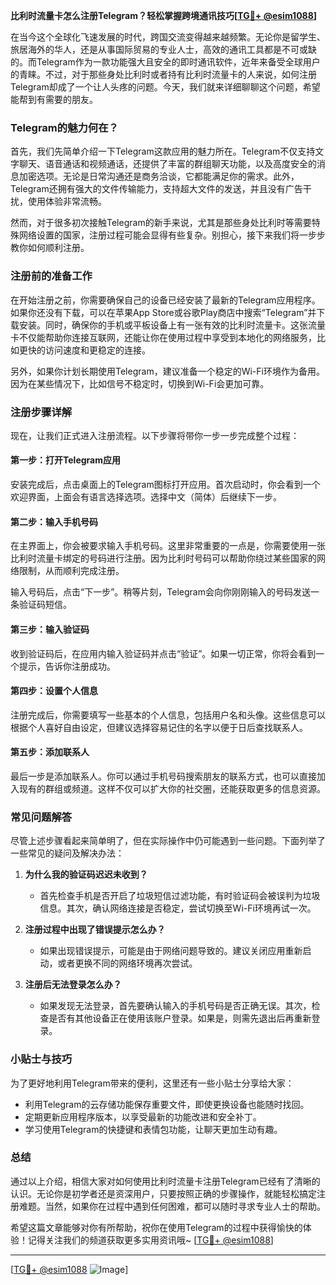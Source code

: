 **比利时流量卡怎么注册Telegram？轻松掌握跨境通讯技巧[[TG💪+ @esim1088](https://t.me/s/esim1088)]**

在当今这个全球化飞速发展的时代，跨国交流变得越来越频繁。无论你是留学生、旅居海外的华人，还是从事国际贸易的专业人士，高效的通讯工具都是不可或缺的。而Telegram作为一款功能强大且安全的即时通讯软件，近年来备受全球用户的青睐。不过，对于那些身处比利时或者持有比利时流量卡的人来说，如何注册Telegram却成了一个让人头疼的问题。今天，我们就来详细聊聊这个问题，希望能帮到有需要的朋友。

### Telegram的魅力何在？

首先，我们先简单介绍一下Telegram这款应用的魅力所在。Telegram不仅支持文字聊天、语音通话和视频通话，还提供了丰富的群组聊天功能，以及高度安全的消息加密选项。无论是日常沟通还是商务洽谈，它都能满足你的需求。此外，Telegram还拥有强大的文件传输能力，支持超大文件的发送，并且没有广告干扰，使用体验非常流畅。

然而，对于很多初次接触Telegram的新手来说，尤其是那些身处比利时等需要特殊网络设置的国家，注册过程可能会显得有些复杂。别担心，接下来我们将一步步教你如何顺利注册。

### 注册前的准备工作

在开始注册之前，你需要确保自己的设备已经安装了最新的Telegram应用程序。如果你还没有下载，可以在苹果App Store或谷歌Play商店中搜索“Telegram”并下载安装。同时，确保你的手机或平板设备上有一张有效的比利时流量卡。这张流量卡不仅能帮助你连接互联网，还能让你在使用过程中享受到本地化的网络服务，比如更快的访问速度和更稳定的连接。

另外，如果你计划长期使用Telegram，建议准备一个稳定的Wi-Fi环境作为备用。因为在某些情况下，比如信号不稳定时，切换到Wi-Fi会更加可靠。

### 注册步骤详解

现在，让我们正式进入注册流程。以下步骤将带你一步一步完成整个过程：

#### 第一步：打开Telegram应用
安装完成后，点击桌面上的Telegram图标打开应用。首次启动时，你会看到一个欢迎界面，上面会有语言选择选项。选择中文（简体）后继续下一步。

#### 第二步：输入手机号码
在主界面上，你会被要求输入手机号码。这里非常重要的一点是，你需要使用一张比利时流量卡绑定的号码进行注册。因为比利时号码可以帮助你绕过某些国家的网络限制，从而顺利完成注册。

输入号码后，点击“下一步”。稍等片刻，Telegram会向你刚刚输入的号码发送一条验证码短信。

#### 第三步：输入验证码
收到验证码后，在应用内输入验证码并点击“验证”。如果一切正常，你将会看到一个提示，告诉你注册成功。

#### 第四步：设置个人信息
注册完成后，你需要填写一些基本的个人信息，包括用户名和头像。这些信息可以根据个人喜好自由设定，但建议选择容易记住的名字以便于日后查找联系人。

#### 第五步：添加联系人
最后一步是添加联系人。你可以通过手机号码搜索朋友的联系方式，也可以直接加入现有的群组或频道。这样不仅可以扩大你的社交圈，还能获取更多的信息资源。

### 常见问题解答

尽管上述步骤看起来简单明了，但在实际操作中仍可能遇到一些问题。下面列举了一些常见的疑问及解决办法：

1. **为什么我的验证码迟迟未收到？**
   - 首先检查手机是否开启了垃圾短信过滤功能，有时验证码会被误判为垃圾信息。其次，确认网络连接是否稳定，尝试切换至Wi-Fi环境再试一次。

2. **注册过程中出现了错误提示怎么办？**
   - 如果出现错误提示，可能是由于网络问题导致的。建议关闭应用重新启动，或者更换不同的网络环境再次尝试。

3. **注册后无法登录怎么办？**
   - 如果发现无法登录，首先要确认输入的手机号码是否正确无误。其次，检查是否有其他设备正在使用该账户登录。如果是，则需先退出后再重新登录。

### 小贴士与技巧

为了更好地利用Telegram带来的便利，这里还有一些小贴士分享给大家：
- 利用Telegram的云存储功能保存重要文件，即使更换设备也能随时找回。
- 定期更新应用程序版本，以享受最新的功能改进和安全补丁。
- 学习使用Telegram的快捷键和表情包功能，让聊天更加生动有趣。

### 总结

通过以上介绍，相信大家对如何使用比利时流量卡注册Telegram已经有了清晰的认识。无论你是初学者还是资深用户，只要按照正确的步骤操作，就能轻松搞定注册难题。当然，如果你在过程中遇到任何困难，都可以随时寻求专业人士的帮助。

希望这篇文章能够对你有所帮助，祝你在使用Telegram的过程中获得愉快的体验！记得关注我们的频道获取更多实用资讯哦~ [[TG💪+ @esim1088](https://t.me/s/esim1088)]

---

[[TG💪+ @esim1088](https://t.me/s/esim1088) ![Image](https://i.postimg.cc/4NQfJmqS/Snipaste-2025-05-13-00-14-12.png)]